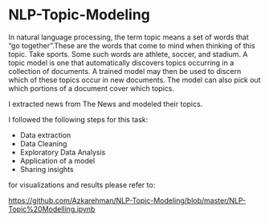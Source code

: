 # NLP-Topic-Modeling

In natural language processing, the term topic means a set of words that “go together”.These are the words that come to mind when thinking of this topic. Take sports. Some such words are athlete, soccer, and stadium.
A topic model is one that automatically discovers topics occurring in a collection of documents. A trained model may then be used to discern which of these topics occur in new documents. The model can also pick out which portions of a document cover which topics.

I extracted news from The News and modeled their topics.

I followed the following steps for this task:
- Data extraction
- Data Cleaning
- Exploratory Data Analysis
- Application of a model
- Sharing insights

for visualizations and results please refer to:

https://github.com/Azkarehman/NLP-Topic-Modeling/blob/master/NLP-Topic%20Modelling.ipynb
